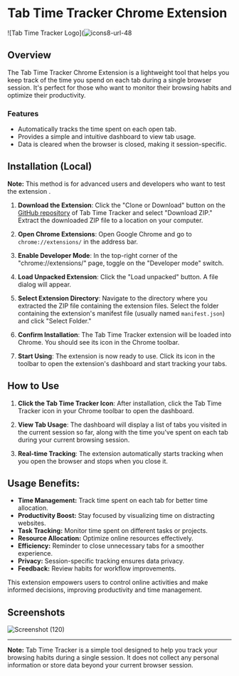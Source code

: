 # Tab Time Tracker Chrome Extension

![Tab Time Tracker Logo](![icons8-url-48](https://github.com/Shrey-Raj/Tab-Time-Tracker/assets/119098647/6e5941d9-b090-4acb-86a9-16e536ff7272)

## Overview

The Tab Time Tracker Chrome Extension is a lightweight tool that helps you keep track of the time you spend on each tab during a single browser session. It's perfect for those who want to monitor their browsing habits and optimize their productivity.

### Features

- Automatically tracks the time spent on each open tab.
- Provides a simple and intuitive dashboard to view tab usage.
- Data is cleared when the browser is closed, making it session-specific.

## Installation (Local)

**Note:** This method is for advanced users and developers who want to test the extension .

1. **Download the Extension**: Click the "Clone or Download" button on the [GitHub repository](https://github.com/Shrey-Raj/Tab-Time-Tracker/) of Tab Time Tracker and select "Download ZIP." Extract the downloaded ZIP file to a location on your computer.

2. **Open Chrome Extensions**: Open Google Chrome and go to `chrome://extensions/` in the address bar.

3. **Enable Developer Mode**: In the top-right corner of the "chrome://extensions/" page, toggle on the "Developer mode" switch.

4. **Load Unpacked Extension**: Click the "Load unpacked" button. A file dialog will appear.

5. **Select Extension Directory**: Navigate to the directory where you extracted the ZIP file containing the extension files. Select the folder containing the extension's manifest file (usually named `manifest.json`) and click "Select Folder."

6. **Confirm Installation**: The Tab Time Tracker extension will be loaded into Chrome. You should see its icon in the Chrome toolbar.

7. **Start Using**: The extension is now ready to use. Click its icon in the toolbar to open the extension's dashboard and start tracking your tabs.


## How to Use

1. **Click the Tab Time Tracker Icon**: After installation, click the Tab Time Tracker icon in your Chrome toolbar to open the dashboard.

2. **View Tab Usage**: The dashboard will display a list of tabs you visited in the current session so far, along with the time you've spent on each tab during your current browsing session.

3. **Real-time Tracking**: The extension automatically starts tracking when you open the browser and stops when you close it.

## Usage Benefits:

- **Time Management:** Track time spent on each tab for better time allocation.
- **Productivity Boost:** Stay focused by visualizing time on distracting websites.
- **Task Tracking:** Monitor time spent on different tasks or projects.
- **Resource Allocation:** Optimize online resources effectively.
- **Efficiency:** Reminder to close unnecessary tabs for a smoother experience.
- **Privacy:** Session-specific tracking ensures data privacy.
- **Feedback:** Review habits for workflow improvements.

This extension empowers users to control online activities and make informed decisions, improving productivity and time management.

## Screenshots 
![Screenshot (120)](https://github.com/Shrey-Raj/Tab-Time-Tracker/assets/119098647/050b79d1-9cc5-485d-b514-34adb8940853)

---

**Note:** Tab Time Tracker is a simple tool designed to help you track your browsing habits during a single session. It does not collect any personal information or store data beyond your current browser session.
